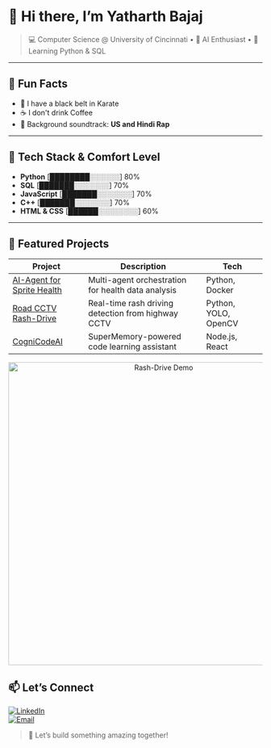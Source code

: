 # 👋 Hi there, I’m **Yatharth Bajaj**

> 💻 Computer Science @ University of Cincinnati • 🤖 AI Enthusiast • 🌱 Learning Python & SQL

---

## 🎉 Fun Facts
- 🏀 I have a black belt in Karate 
- ☕ I don't drink Coffee  
- 🎵 Background soundtrack: **US and Hindi Rap**

---

## 🧰 Tech Stack & Comfort Level  
- **Python**      [████████░░░░░░] 80%  
- **SQL**         [███████░░░░░░░] 70%  
- **JavaScript**  [███████░░░░░░░] 70%  
- **C++**         [███████░░░░░░░] 70%  
- **HTML & CSS**  [██████░░░░░░░░] 60%  


---

## 🚀 Featured Projects

| Project                                         | Description                                         | Tech              |
| ----------------------------------------------- | --------------------------------------------------- | ----------------- |
| [AI-Agent for Sprite Health](https://github.com/YatharthBajaj/sprite-health-ai) | Multi-agent orchestration for health data analysis  | Python, Docker    |
| [Road CCTV Rash-Drive](https://github.com/YatharthBajaj/rash-drive)         | Real-time rash driving detection from highway CCTV  | Python, YOLO, OpenCV |
| [CogniCodeAI](https://github.com/YatharthBajaj/cognicode-ai)               | SuperMemory-powered code learning assistant         | Node.js, React    |

<p align="center">
  <img src="https://user-images.githubusercontent.com/.../rashdrive-demo.gif" alt="Rash-Drive Demo" width="600"/>
</p>

## 📫 Let’s Connect

[![LinkedIn](https://img.shields.io/badge/LinkedIn-0A66C2?style=flat&logo=linkedin&logoColor=white)](https://linkedin.com/in/yatharth-bajaj)  
[![Email](https://img.shields.io/badge/Email-D14836?style=flat&logo=gmail&logoColor=white)](mailto:bajajyh@mail.uc.edu)

> 🚀 Let’s build something amazing together!
